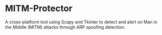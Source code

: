 # MITM-Protector
A cross-platform tool using Scapy and Tkinter to detect and alert on Man in the Middle (MITM) attacks through ARP spoofing detection.

